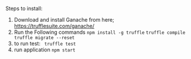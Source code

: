 Steps to install:

1. Download and install Ganache from here;
    https://trufflesuite.com/ganache/
2. Run the Following commands
    `npm install -g truffle`
    `truffle compile`
    ` truffle migrate --reset`
3. to run test:
    ` truffle test`
4. run application
    `npm start`
